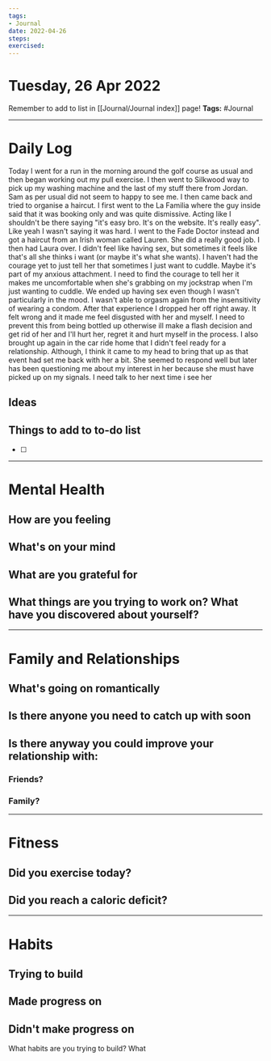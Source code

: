 ```yaml
---
tags: 
- Journal
date: 2022-04-26
steps:
exercised:
---
```

# Tuesday, 26 Apr 2022

Remember to add to list in [[Journal/Journal index]] page!
**Tags:** #Journal 

---
# Daily Log
Today I went for a run in the morning around the golf course as usual and then began working out my pull exercise. I then went to Silkwood way to pick up my washing machine and the last of my stuff there from Jordan. Sam as per usual did not seem to happy to see me. I then came back and tried to organise a haircut. I first went to the La Familia where the guy inside said that it was booking only and was quite dismissive. Acting like I shouldn't be there saying "it's easy bro. It's on the website. It's really easy". Like yeah I wasn't saying it was hard. I went to the Fade Doctor instead and got a haircut from an Irish woman called Lauren. She did a really good job. I then had Laura over. I didn't feel like having sex, but sometimes it feels like that's all she thinks i want (or maybe it's what she wants). I haven't had the courage yet to just tell her that sometimes I just want to cuddle. Maybe it's part of my anxious attachment. I need to find the courage to tell her it makes me uncomfortable when she's grabbing on my jockstrap when I'm just wanting to cuddle. We ended up having sex even though I wasn't particularly in the mood. I wasn't able to orgasm again from the insensitivity of wearing a condom. After that experience I dropped her off right away. It felt wrong and it made me feel disgusted with her and myself. I need to prevent this from being bottled up otherwise ill make a flash decision and get rid of her and I'll hurt her, regret it and hurt myself in the process. I also brought up again in the car ride home that I didn't feel ready for a relationship. Although, I think it came to my head to bring that up as that event had set me back with her a bit. She seemed to respond well but later has been questioning me about my interest in her because she must have picked up on my signals. I need talk to her next time i see her 

## Ideas 

## Things to add to to-do list
- [ ] 

---
# Mental Health
## How are you feeling

## What's on your mind

## What are you grateful for

## What things are you trying to work on? What have you discovered about yourself?

---
# Family and Relationships

## What's going on romantically

## Is there anyone you need to catch up with soon

## Is there anyway you could improve your relationship with:
### Friends?

### Family?


---
# Fitness
## Did you exercise today?

## Did you reach a caloric deficit?

---
# Habits
## Trying to build

## Made progress on

## Didn't make progress on
What habits are you trying to build? What


